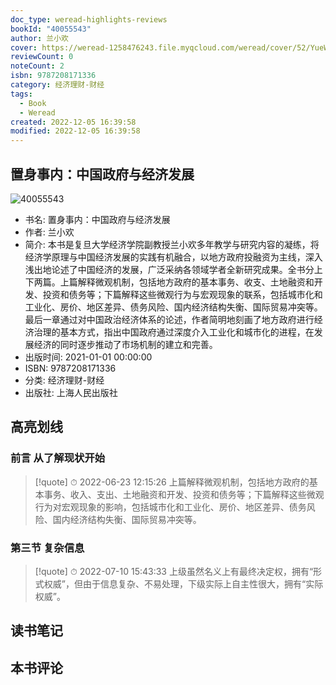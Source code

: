 ```yaml
---
doc_type: weread-highlights-reviews
bookId: "40055543"
author: 兰小欢
cover: https://weread-1258476243.file.myqcloud.com/weread/cover/52/YueWen_40055543/t7_YueWen_40055543.jpg
reviewCount: 0
noteCount: 2
isbn: 9787208171336
category: 经济理财-财经
tags:
  - Book
  - Weread
created: 2022-12-05 16:39:58
modified: 2022-12-05 16:39:58
---
```


## 置身事内：中国政府与经济发展

![40055543](https://weread-1258476243.file.myqcloud.com/weread/cover/52/YueWen_40055543/t7_YueWen_40055543.jpg)
- 书名: 置身事内：中国政府与经济发展
- 作者: 兰小欢
- 简介: 本书是复旦大学经济学院副教授兰小欢多年教学与研究内容的凝练，将经济学原理与中国经济发展的实践有机融合，以地方政府投融资为主线，深入浅出地论述了中国经济的发展，广泛采纳各领域学者全新研究成果。全书分上下两篇。上篇解释微观机制，包括地方政府的基本事务、收支、土地融资和开发、投资和债务等；下篇解释这些微观行为与宏观现象的联系，包括城市化和工业化、房价、地区差异、债务风险、国内经济结构失衡、国际贸易冲突等。最后一章通过对中国政治经济体系的论述，作者简明地刻画了地方政府进行经济治理的基本方式，指出中国政府通过深度介入工业化和城市化的进程，在发展经济的同时逐步推动了市场机制的建立和完善。
- 出版时间: 2021-01-01 00:00:00
- ISBN: 9787208171336
- 分类: 经济理财-财经
- 出版社: 上海人民出版社

## 高亮划线

### 前言 从了解现状开始


> [!quote] ⏱ 2022-06-23 12:15:26
> 上篇解释微观机制，包括地方政府的基本事务、收入、支出、土地融资和开发、投资和债务等；下篇解释这些微观行为对宏观现象的影响，包括城市化和工业化、房价、地区差异、债务风险、国内经济结构失衡、国际贸易冲突等。
 


### 第三节 复杂信息


> [!quote] ⏱ 2022-07-10 15:43:33
> 上级虽然名义上有最终决定权，拥有“形式权威”，但由于信息复杂、不易处理，下级实际上自主性很大，拥有“实际权威”。
 



## 读书笔记


## 本书评论

